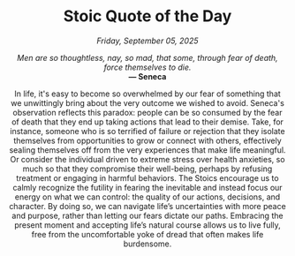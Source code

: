 <h1 align="center">Stoic Quote of the Day</h1>
<p align="center"><em><!--START_SECTION:current-date-->
Friday, September 05, 2025
<!--END_SECTION:current-date--></em></p>
<p align="center">
    <em><!--START_SECTION:quote-text-->
Men are so thoughtless, nay, so mad, that some, through fear of death, force themselves to die.
<!--END_SECTION:quote-text--></em><br>
    <strong>— <!--START_SECTION:quote-author-->
Seneca
<!--END_SECTION:quote-author--></strong>
</p>

<p align="center" style="max-width:600px;margin:0 auto;">
<!--START_SECTION:quote-interpretation-->
In life, it's easy to become so overwhelmed by our fear of something that we unwittingly bring about the very outcome we wished to avoid. Seneca's observation reflects this paradox: people can be so consumed by the fear of death that they end up taking actions that lead to their demise. Take, for instance, someone who is so terrified of failure or rejection that they isolate themselves from opportunities to grow or connect with others, effectively sealing themselves off from the very experiences that make life meaningful. Or consider the individual driven to extreme stress over health anxieties, so much so that they compromise their well-being, perhaps by refusing treatment or engaging in harmful behaviors. The Stoics encourage us to calmly recognize the futility in fearing the inevitable and instead focus our energy on what we can control: the quality of our actions, decisions, and character. By doing so, we can navigate life’s uncertainties with more peace and purpose, rather than letting our fears dictate our paths. Embracing the present moment and accepting life’s natural course allows us to live fully, free from the uncomfortable yoke of dread that often makes life burdensome.
<!--END_SECTION:quote-interpretation-->
</p>
